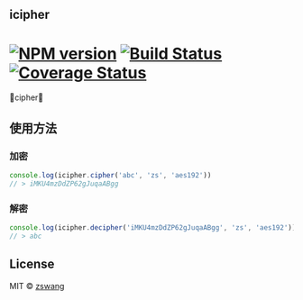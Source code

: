 icipher
-----------

# [![NPM version][npm-image]][npm-url] [![Build Status][travis-image]][travis-url] [![Coverage Status][coverage-image]][coverage-url]

🐡cipher🐡

## 使用方法

### 加密

```js
console.log(icipher.cipher('abc', 'zs', 'aes192'))
// > iMKU4mzDdZP62gJuqaABgg
```

### 解密

```js
console.log(icipher.decipher('iMKU4mzDdZP62gJuqaABgg', 'zs', 'aes192'))
// > abc
```

## License

MIT © [zswang](http://weibo.com/zswang)

[npm-url]: https://npmjs.org/package/icipher
[npm-image]: https://badge.fury.io/js/icipher.svg
[travis-url]: https://travis-ci.org/zswang/icipher
[travis-image]: https://travis-ci.org/zswang/icipher.svg?branch=master
[coverage-url]: https://coveralls.io/github/zswang/icipher?branch=master
[coverage-image]: https://coveralls.io/repos/zswang/icipher/badge.svg?branch=master&service=github